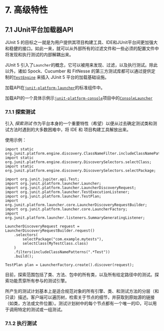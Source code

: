 # 7. 高级特性

## 7.1 JUnit平台加载器API

JUnit 5 的目标之一就是为用户提供其项目构建工具、IDE和JUnit平台间更加强大和稳健的接口。如此一来，就可以从外部所有的过滤文件和一些必须的配置文件中将发现和执行测试的内部解耦出来。

JUnit 5 引入了`Launcher`的概念，它可以被用来发现、过滤，以及执行测试。除此以外，诸如 Spock、Cucumber 和 FitNesse 的第三方测试库都可以通过提供定制的[`TestEngine`](http://junit.org/junit5/docs/current/api/org/junit/platform/engine/TestEngine.html) 来插入 JUnit 5 平台的加载基础设施。

加载API在[`junit-platform-launcher`](http://junit.org/junit5/docs/current/api/org/junit/platform/launcher/package-summary.html)的标准组件中。 

加载API的一个具体示例示[`junit-platform-console`](http://junit.org/junit5/docs/current/api/org/junit/platform/console/package-summary.html)项目中的[`ConsoleLauncher`](http://junit.org/junit5/docs/current/api/org/junit/platform/console/ConsoleLauncher.html)

### 7.1.1 探索测试

引入 *探索测试* 作为平台本身的一个重要特性（希望）以便从过去确定测试类和测试方法时遇到的大多数困难中，将 IDE 和 项目构建工具解放出来。

使用示例：

```
import static org.junit.platform.engine.discovery.ClassNameFilter.includeClassNamePatterns;
import static org.junit.platform.engine.discovery.DiscoverySelectors.selectClass;
import static org.junit.platform.engine.discovery.DiscoverySelectors.selectPackage;

import org.junit.jupiter.api.Test;
import org.junit.platform.launcher.Launcher;
import org.junit.platform.launcher.LauncherDiscoveryRequest;
import org.junit.platform.launcher.TestExecutionListener;
import org.junit.platform.launcher.TestPlan;
import org.junit.platform.launcher.core.LauncherDiscoveryRequestBuilder;
import org.junit.platform.launcher.core.LauncherFactory;
import org.junit.platform.launcher.listeners.SummaryGeneratingListener;

LauncherDiscoveryRequest request = LauncherDiscoveryRequestBuilder.request()
    .selectors(
        selectPackage("com.example.mytests"),
        selectClass(MyTestClass.class)
    )
    .filters(includeClassNamePatterns(".*Test"))
    .build();

TestPlan plan = LauncherFactory.create().discover(request);

```

目前，探索范围包括了类、方法、包中的所有类，以及所有给定路径中的测试。探索功能贯穿所有参与的测试引擎。

所产生的测试计划基本上是适合规范对象的所有引擎、类、和测试方法的分层（和只读）描述。客户端可以遍历树，检索关于节点的细节，并获取到原始源的链接（如类，方法或文件位置）。测试计划树中的每个节点都有一个唯一的ID，可以用于调用特定的测试或一组测试。

### 7.1.2 执行测试
